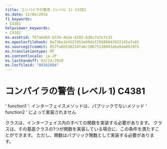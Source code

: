 ```yaml
---
title: コンパイラの警告 (レベル 1) C4381
ms.date: 11/04/2016
f1_keywords:
- C4381
helpviewer_keywords:
- C4381
ms.assetid: f67a6db3-b334-4b2e-8182-b30c7a3c7c32
ms.openlocfilehash: 0a736a164527d53e69daf25686043922145a7e01
ms.sourcegitcommit: 857fa6b530224fa6c18675138043aba9aa0619fb
ms.translationtype: MT
ms.contentlocale: ja-JP
ms.lasthandoff: 03/24/2020
ms.locfileid: "80162804"
---
```

# <a name="compiler-warning-level-1-c4381"></a>コンパイラの警告 (レベル 1) C4381

' function1 ': インターフェイスメソッドは、パブリックでないメソッド ' function2 ' によって実装されません

クラスは、インターフェイス内のすべての関数を実装する必要があります。 クラスは、その基底クラスの1つが関数を実装している場合に、この条件を満たすことができます。 ただし、関数はパブリック関数として実装する必要があります。
